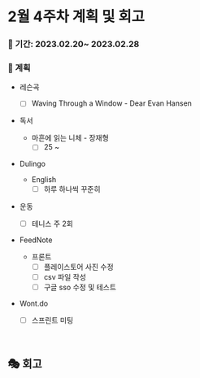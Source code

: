 # 2월 4주차 계획 및 회고

### 📆 기간: 2023.02.20~ 2023.02.28

### 📑 계획

- 레슨곡

  - [ ] Waving Through a Window - Dear Evan Hansen
- 독서
  - 마흔에 읽는 니체 - 장재형
    - [ ] 25 ~
- Dulingo
  - English
    - [ ] 하루 하나씩 꾸준히
- 운동
  - [ ] 테니스 주 2회
- FeedNote
  - 프론트
    - [ ] 플레이스토어 사진 수정
    - [ ] csv 파일 작성
    - [ ] 구글 sso 수정 및 테스트
- Wont.do
  - [ ] 스프린트 미팅

<br/>

## 🎭 회고

